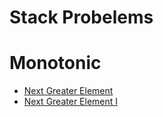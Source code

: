 # Stack Probelems


# Monotonic
- [Next Greater Element](https://www.geeksforgeeks.org/problems/next-larger-element-1587115620/1)
- [Next Greater Element I](https://leetcode.com/problems/next-greater-element-i/description/)

